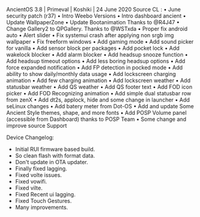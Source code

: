 AncientOS 3.8 | Primeval | Koshiki | 24 June 2020
Source CL : 
• June security patch (r37) 
• Intro Weebo Versions 
• Intro dashboard ancient 
• Update WallpaperZone 
• Update Bootanimation Thanks to @R4J47 
• Change Gallery2 to QPGallery. Thanks to @WSTxda 
• Proper fix android auto 
• Alert slider 
• Fix systemui crash after applying non srgb img wallpaper 
• Fix freeform windows 
• Add gaming mode 
• Add sound picker for vanilla 
• Add sensor block per packages 
• Add pocket lock 
• Add wakelock blocker 
• Add alarm blocker 
• Add headsup snooze function 
• Add headsup timeout options 
• Add less boring headsup options 
• Add force expanded notification 
• Add FP detection in pocked mode 
• Add ability to show daily/monthly data usage 
• Add lockscreen charging animation 
• Add few charging animation 
• Add lockscreen weather 
• Add statusbar weather 
• Add QS weather 
• Add QS footer text 
• Add FOD icon picker 
• Add FOD Recognizing animation 
• Add simple dual statusbar row from zenX 
• Add dt2s, applock, hide and some change in launcher 
• Add seLinux changes 
• Add batery meter from Dot-OS 
• Add and update Some Ancient Style themes, shape, and more fonts 
• Add POSP Volume panel (accessible from Dashboard) thanks to POSP Team 
• Some change and improve source Support

Device Changelog:

* Initial RUI firmware based build.
* So clean flash with format data.
* Don't update in OTA updater.
* Finally fixed lagging.
* Fixed volte issues.
* Fixed vowifi.
* Fixed vilte.
* Fixed Recent ui lagging.
* Fixed Touch Gestures.
* Many improvements.
